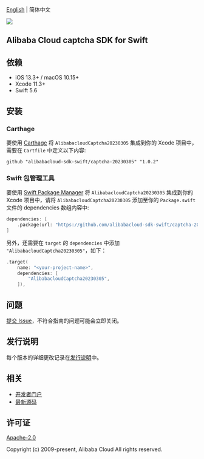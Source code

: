 [English](README.md) | 简体中文

![](https://aliyunsdk-pages.alicdn.com/icons/AlibabaCloud.svg)

## Alibaba Cloud captcha SDK for Swift

## 依赖

- iOS 13.3+ / macOS 10.15+
- Xcode 11.3+
- Swift 5.6

## 安装

### Carthage

要使用 [Carthage](https://github.com/Carthage/Carthage) 将 `AlibabacloudCaptcha20230305` 集成到你的 Xcode 项目中，需要在 `Cartfile` 中定义以下内容:

```ogdl
github "alibabacloud-sdk-swift/captcha-20230305" "1.0.2"
```

### Swift 包管理工具

要使用 [Swift Package Manager](https://swift.org/package-manager/) 将 `AlibabacloudCaptcha20230305` 集成到你的 Xcode 项目中，请将 `AlibabacloudCaptcha20230305` 添加至你的 `Package.swift` 文件的 dependencies 数组内容中:

```swift
dependencies: [
    .package(url: "https://github.com/alibabacloud-sdk-swift/captcha-20230305.git", from: "1.0.2")
]
```

另外，还需要在 `target` 的 `dependencies` 中添加 `"AlibabacloudCaptcha20230305"`，如下：

```swift
.target(
    name: "<your-project-name>",
    dependencies: [
        "AlibabacloudCaptcha20230305",
    ]),
```

## 问题

[提交 Issue](https://github.com/alibabacloud-sdk-swift/captcha-20230305/issues/new)，不符合指南的问题可能会立即关闭。

## 发行说明

每个版本的详细更改记录在[发行说明](./ChangeLog.txt)中。

## 相关

* [开发者门户](https://next.api.aliyun.com/home)
* [最新源码](https://github.com/alibabacloud-sdk-swift/captcha-20230305)

## 许可证

[Apache-2.0](http://www.apache.org/licenses/LICENSE-2.0)

Copyright (c) 2009-present, Alibaba Cloud All rights reserved.

